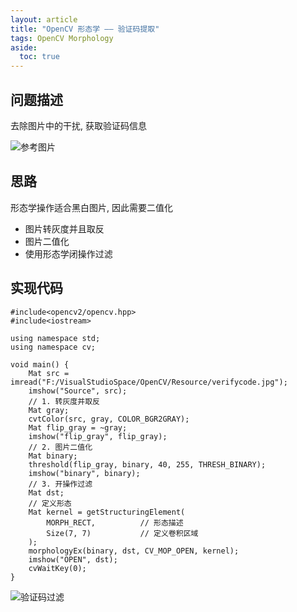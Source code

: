 ```yaml
---
layout: article
title: "OpenCV 形态学 —— 验证码提取"
tags: OpenCV Morphology
aside:
  toc: true
---
```


## 问题描述
去除图片中的干扰, 获取验证码信息

![参考图片](https://i.loli.net/2019/05/29/5cee1e61d673517139.png)

## 思路
形态学操作适合黑白图片, 因此需要二值化
- 图片转灰度并且取反
- 图片二值化
- 使用形态学闭操作过滤

## 实现代码
```
#include<opencv2/opencv.hpp>
#include<iostream>

using namespace std;
using namespace cv;

void main() {
	Mat src = imread("F:/VisualStudioSpace/OpenCV/Resource/verifycode.jpg");
	imshow("Source", src);
	// 1. 转灰度并取反
	Mat gray;
	cvtColor(src, gray, COLOR_BGR2GRAY);
	Mat flip_gray = ~gray;
	imshow("flip_gray", flip_gray);
	// 2. 图片二值化
	Mat binary;
	threshold(flip_gray, binary, 40, 255, THRESH_BINARY);
	imshow("binary", binary);
	// 3. 开操作过滤
	Mat dst;
	// 定义形态
	Mat kernel = getStructuringElement(
		MORPH_RECT,          // 形态描述
		Size(7, 7)           // 定义卷积区域
	);
	morphologyEx(binary, dst, CV_MOP_OPEN, kernel);
	imshow("OPEN", dst);
	cvWaitKey(0);
}
```

![验证码过滤](https://i.loli.net/2019/05/29/5cee1e6ea723587147.png)